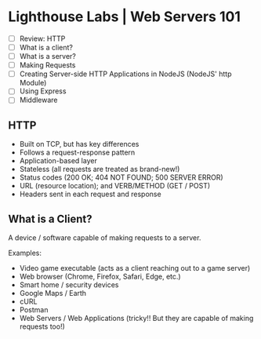 # Lighthouse Labs | Web Servers 101

* [ ] Review: HTTP
* [ ] What is a client?
* [ ] What is a server?
* [ ] Making Requests
* [ ] Creating Server-side HTTP Applications in NodeJS (NodeJS' http Module)
* [ ] Using Express
* [ ] Middleware

## HTTP

* Built on TCP, but has key differences
* Follows a request-response pattern
* Application-based layer
* Stateless (all requests are treated as brand-new!)
* Status codes (200 OK; 404 NOT FOUND; 500 SERVER ERROR)
* URL (resource location); and VERB/METHOD (GET / POST)
* Headers sent in each request and response

## What is a Client?

A device / software capable of making requests to a server.

Examples:

* Video game executable (acts as a client reaching out to a game server)
* Web browser (Chrome, Firefox, Safari, Edge, etc.)
* Smart home / security devices
* Google Maps / Earth
* cURL
* Postman
* Web Servers / Web Applications (tricky!! But they are capable of making requests too!)
